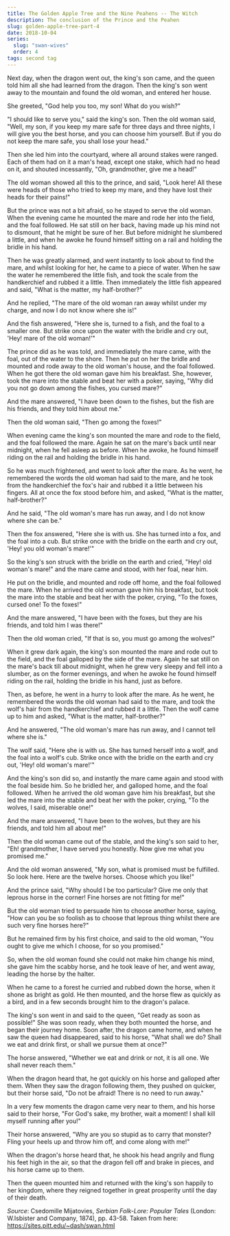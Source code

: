 ```yaml
---
title: The Golden Apple Tree and the Nine Peahens -- The Witch
description: The conclusion of the Prince and the Peahen
slug: golden-apple-tree-part-4
date: 2018-10-04
series:
  slug: "swan-wives"
  order: 4
tags: second tag
---
```


Next day, when the dragon went out, the king's son came, and the queen told him all she had learned from the dragon. Then the king's son went away to the mountain and found the old woman, and entered her house. 

She greeted, "God help you too, my son! What do you wish?"

"I should like to serve you," said the king's son. Then the old woman said, "Well, my son, if you keep my mare safe for three days and three nights, I will give you the best horse, and you can choose him yourself. But if you do not keep the mare safe, you shall lose your head."

Then she led him into the courtyard, where all around stakes were ranged. Each of them had on it a man's head, except one stake, which had no head on it, and shouted incessantly, "Oh, grandmother, give me a head!"

The old woman showed all this to the prince, and said, "Look here! All these were heads of those who tried to keep my mare, and they have lost their heads for their pains!"

But the prince was not a bit afraid, so he stayed to serve the old woman. When the evening came he mounted the mare and rode her into the field, and the foal followed. He sat still on her back, having made up his mind not to dismount, that he might be sure of her. But before midnight he slumbered a little, and when he awoke he found himself sitting on a rail and holding the bridle in his hand.

Then he was greatly alarmed, and went instantly to look about to find the mare, and whilst looking for her, he came to a piece of water. When he saw the water he remembered the little fish, and took the scale from the handkerchief and rubbed it a little. Then immediately the little fish appeared and said, "What is the matter, my half-brother?"

And he replied, "The mare of the old woman ran away whilst under my charge, and now I do not know where she is!"

And the fish answered, "Here she is, turned to a fish, and the foal to a smaller one. But strike once upon the water with the bridle and cry out, 'Hey! mare of the old woman!'"

The prince did as he was told, and immediately the mare came, with the foal, out of the water to the shore. Then he put on her the bridle and mounted and rode away to the old woman's house, and the foal followed. When he got there the old woman gave him his breakfast. She, however, took the mare into the stable and beat her with a poker, saying, "Why did you not go down among the fishes, you cursed mare?"

And the mare answered, "I have been down to the fishes, but the fish are his friends, and they told him about me."

Then the old woman said, "Then go among the foxes!"

When evening came the king's son mounted the mare and rode to the field, and the foal followed the mare. Again he sat on the mare's back until near midnight, when he fell asleep as before. When he awoke, he found himself riding on the rail and holding the bridle in his hand.

So he was much frightened, and went to look after the mare. As he went, he remembered the words the old woman had said to the mare, and he took from the handkerchief the fox's hair and rubbed it a little between his fingers. All at once the fox stood before him, and asked, "What is the matter, half-brother?"

And he said, "The old woman's mare has run away, and I do not know where she can be."

Then the fox answered, "Here she is with us. She has turned into a fox, and the foal into a cub. But strike once with the bridle on the earth and cry out, 'Hey! you old woman's mare!'"

So the king's son struck with the bridle on the earth and cried, "Hey! old woman's mare!" and the mare came and stood, with her foal, near him.

He put on the bridle, and mounted and rode off home, and the foal followed the mare. When he arrived the old woman gave him his breakfast, but took the mare into the stable and beat her with the poker, crying, "To the foxes, cursed one! To the foxes!"

And the mare answered, "I have been with the foxes, but they are his friends, and told him I was there!"

Then the old woman cried, "If that is so, you must go among the wolves!"

When it grew dark again, the king's son mounted the mare and rode out to the field, and the foal galloped by the side of the mare. Again he sat still on the mare's back till about midnight, when he grew very sleepy and fell into a slumber, as on the former evenings, and when he awoke he found himself riding on the rail, holding the bridle in his hand, just as before.

Then, as before, he went in a hurry to look after the mare. As he went, he remembered the words the old woman had said to the mare, and took the wolf's hair from the handkerchief and rubbed it a little. Then the wolf came up to him and asked, "What is the matter, half-brother?"

And he answered, "The old woman's mare has run away, and I cannot tell where she is."

The wolf said, "Here she is with us. She has turned herself into a wolf, and the foal into a wolf's cub. Strike once with the bridle on the earth and cry out, 'Hey! old woman's mare!'"

And the king's son did so, and instantly the mare came again and stood with the foal beside him. So he bridled her, and galloped home, and the foal followed. When he arrived the old woman gave him his breakfast, but she led the mare into the stable and beat her with the poker, crying, "To the wolves, I said, miserable one!"

And the mare answered, "I have been to the wolves, but they are his friends, and told him all about me!"

Then the old woman came out of the stable, and the king's son said to her, "Eh! grandmother, I have served you honestly. Now give me what you promised me."

And the old woman answered, "My son, what is promised must be fulfilled. So look here. Here are the twelve horses. Choose which you like!"

And the prince said, "Why should I be too particular? Give me only that leprous horse in the corner! Fine horses are not fitting for me!"

But the old woman tried to persuade him to choose another horse, saying, "How can you be so foolish as to choose that leprous thing whilst there are such very fine horses here?"

But he remained firm by his first choice, and said to the old woman, "You ought to give me which I choose, for so you promised."

So, when the old woman found she could not make him change his mind, she gave him the scabby horse, and he took leave of her, and went away, leading the horse by the halter.

When he came to a forest he curried and rubbed down the horse, when it shone as bright as gold. He then mounted, and the horse flew as quickly as a bird, and in a few seconds brought him to the dragon's palace.

The king's son went in and said to the queen, "Get ready as soon as possible!" She was soon ready, when they both mounted the horse, and began their journey home. Soon after, the dragon came home, and when he saw the queen had disappeared, said to his horse, "What shall we do? Shall we eat and drink first, or shall we pursue them at once?"

The horse answered, "Whether we eat and drink or not, it is all one. We shall never reach them."

When the dragon heard that, he got quickly on his horse and galloped after them. When they saw the dragon following them, they pushed on quicker, but their horse said, "Do not be afraid! There is no need to run away."

In a very few moments the dragon came very near to them, and his horse said to their horse, "For God's sake, my brother, wait a moment! I shall kill myself running after you!"

Their horse answered, "Why are you so stupid as to carry that monster? Fling your heels up and throw him off, and come along with me!"

When the dragon's horse heard that, he shook his head angrily and flung his feet high in the air, so that the dragon fell off and brake in pieces, and his horse came up to them.

Then the queen mounted him and returned with the king's son happily to her kingdom, where they reigned together in great prosperity until the day of their death.

*Source*: Csedomille Mijatovies, *Serbian Folk-Lore: Popular Tales* (London: W.Isbister and Company, 1874), pp. 43-58. Taken from here: https://sites.pitt.edu/~dash/swan.html


